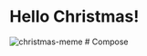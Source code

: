 # Hello Christmas!
![christmas-meme](https://hips.hearstapps.com/hmg-prod.s3.amazonaws.com/images/he-sees-you-when-youre-sleeping-christmas-meme-1543509252.png?crop=0.991xw:0.955xh;0.00691xw,0&resize=480:*)
#   C o m p o s e  
 